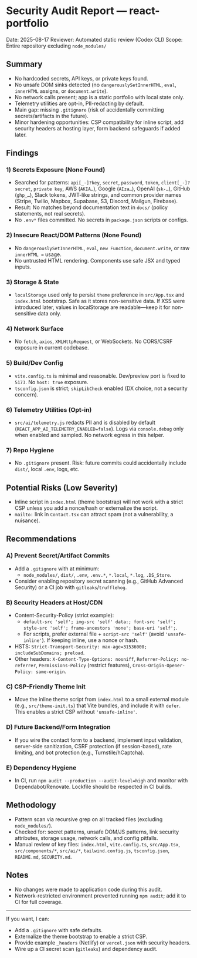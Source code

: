 # Security Audit Report — react-portfolio

Date: 2025-08-17
Reviewer: Automated static review (Codex CLI)
Scope: Entire repository excluding `node_modules/`

## Summary
- No hardcoded secrets, API keys, or private keys found.
- No unsafe DOM sinks detected (no `dangerouslySetInnerHTML`, `eval`, `innerHTML` assigns, or `document.write`).
- No network calls present; app is a static portfolio with local state only.
- Telemetry utilities are opt-in, PII-redacting by default.
- Main gap: missing `.gitignore` (risk of accidentally committing secrets/artifacts in the future).
- Minor hardening opportunities: CSP compatibility for inline script, add security headers at hosting layer, form backend safeguards if added later.

## Findings

### 1) Secrets Exposure (None Found)
- Searched for patterns: `api[_-]?key`, `secret`, `password`, `token`, `client[_-]?secret`, `private key`, AWS (`AKIA…`), Google (`AIza…`), OpenAI (`sk-…`), GitHub (`ghp_…`), Slack tokens, JWT-like strings, and common provider names (Stripe, Twilio, Mapbox, Supabase, S3, Discord, Mailgun, Firebase).
- Result: No matches beyond documentation text in `docs/` (policy statements, not real secrets).
- No `.env*` files committed. No secrets in `package.json` scripts or configs.

### 2) Insecure React/DOM Patterns (None Found)
- No `dangerouslySetInnerHTML`, `eval`, `new Function`, `document.write`, or raw `innerHTML =` usage.
- No untrusted HTML rendering. Components use safe JSX and typed inputs.

### 3) Storage & State
- `localStorage` used only to persist `theme` preference in `src/App.tsx` and `index.html` bootstrap. Safe as it stores non-sensitive data. If XSS were introduced later, values in localStorage are readable—keep it for non-sensitive data only.

### 4) Network Surface
- No `fetch`, `axios`, `XMLHttpRequest`, or WebSockets. No CORS/CSRF exposure in current codebase.

### 5) Build/Dev Config
- `vite.config.ts` is minimal and reasonable. Dev/preview port is fixed to `5173`. No `host: true` exposure.
- `tsconfig.json` is strict; `skipLibCheck` enabled (DX choice, not a security concern).

### 6) Telemetry Utilities (Opt-in)
- `src/ai/telemetry.js` redacts PII and is disabled by default (`REACT_APP_AI_TELEMETRY_ENABLED=false`). Logs via `console.debug` only when enabled and sampled. No network egress in this helper.

### 7) Repo Hygiene
- No `.gitignore` present. Risk: future commits could accidentally include `dist/`, local `.env`, logs, etc.

## Potential Risks (Low Severity)
- Inline script in `index.html` (theme bootstrap) will not work with a strict CSP unless you add a nonce/hash or externalize the script.
- `mailto:` link in `Contact.tsx` can attract spam (not a vulnerability, a nuisance).

## Recommendations

### A) Prevent Secret/Artifact Commits
- Add a `.gitignore` with at minimum:
  - `node_modules/`, `dist/`, `.env`, `.env.*`, `*.local`, `*.log`, `.DS_Store`.
- Consider enabling repository secret scanning (e.g., GitHub Advanced Security) or a CI job with `gitleaks`/`trufflehog`.

### B) Security Headers at Host/CDN
- Content-Security-Policy (strict example):
  - `default-src 'self'; img-src 'self' data:; font-src 'self'; style-src 'self'; frame-ancestors 'none'; base-uri 'self';`.
  - For scripts, prefer external file + `script-src 'self'` (avoid `'unsafe-inline'`). If keeping inline, use a nonce or hash.
- HSTS: `Strict-Transport-Security: max-age=31536000; includeSubDomains; preload`.
- Other headers: `X-Content-Type-Options: nosniff`, `Referrer-Policy: no-referrer`, `Permissions-Policy` (restrict features), `Cross-Origin-Opener-Policy: same-origin`.

### C) CSP-Friendly Theme Init
- Move the inline theme script from `index.html` to a small external module (e.g., `src/theme-init.ts`) that Vite bundles, and include it with `defer`. This enables a strict CSP without `'unsafe-inline'`.

### D) Future Backend/Form Integration
- If you wire the contact form to a backend, implement input validation, server-side sanitization, CSRF protection (if session-based), rate limiting, and bot protection (e.g., Turnstile/hCaptcha).

### E) Dependency Hygiene
- In CI, run `npm audit --production --audit-level=high` and monitor with Dependabot/Renovate. Lockfile should be respected in CI builds.

## Methodology
- Pattern scan via recursive grep on all tracked files (excluding `node_modules/`).
- Checked for: secret patterns, unsafe DOM/JS patterns, link security attributes, storage usage, network calls, and config pitfalls.
- Manual review of key files: `index.html`, `vite.config.ts`, `src/App.tsx`, `src/components/*`, `src/ai/*`, `tailwind.config.js`, `tsconfig.json`, `README.md`, `SECURITY.md`.

## Notes
- No changes were made to application code during this audit.
- Network-restricted environment prevented running `npm audit`; add it to CI for full coverage.

---
If you want, I can:
- Add a `.gitignore` with safe defaults.
- Externalize the theme bootstrap to enable a strict CSP.
- Provide example `_headers` (Netlify) or `vercel.json` with security headers.
- Wire up a CI secret scan (`gitleaks`) and dependency audit.

